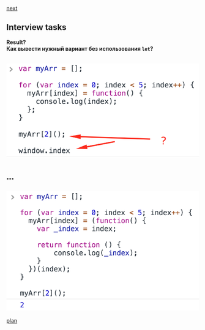<a href="02.md">next</a>

<h2>Interview tasks</h2>

<div>

<strong>Result?</strong>
<br/>
<strong>Как вывести нужный вариант без использования <code>let</code>?</strong>

<br/>
<img src="./media/01-1.png">
</div>

<br/>

</div>

<br/>
<br/>

<div class="footer">
<sup><strong>***</strong></sup>


<br/>
<br/>
<img src="./media/01-2.png">

</div>

<a href="00.md">plan</a>
